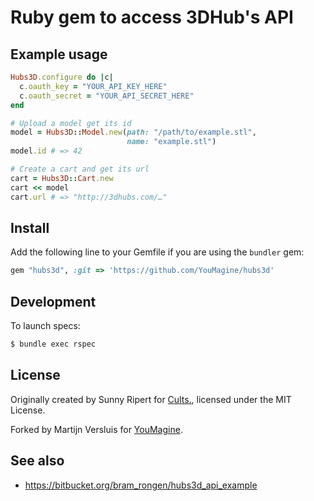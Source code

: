 Ruby gem to access 3DHub's API
==============================

Example usage
-------------

```rb
Hubs3D.configure do |c|
  c.oauth_key = "YOUR_API_KEY_HERE"
  c.oauth_secret = "YOUR_API_SECRET_HERE"
end

# Upload a model get its id
model = Hubs3D::Model.new(path: "/path/to/example.stl",
                          name: "example.stl")
model.id # => 42

# Create a cart and get its url
cart = Hubs3D::Cart.new
cart << model
cart.url # => "http://3dhubs.com/…"
```

Install
-------

Add the following line to your Gemfile if you are using the `bundler` gem:

```rb
gem "hubs3d", :git => 'https://github.com/YouMagine/hubs3d'
```


Development
-----------

To launch specs:

```sh
$ bundle exec rspec
```


License
-------

Originally created by Sunny Ripert for [Cults.](https://cults3d.com),
licensed under the MIT License.

Forked by Martijn Versluis for [YouMagine](https://www.youmagine.com).


See also
--------

- https://bitbucket.org/bram_rongen/hubs3d_api_example
